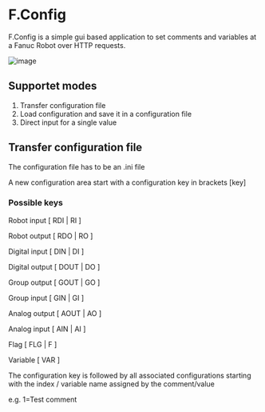 # F.Config


F.Config is a simple gui based application to set comments and variables at a Fanuc Robot over HTTP requests.

![image](https://github.com/SyxSmiley/F.Config/assets/101479924/d39835e1-7644-40f2-a1e4-8205c3ae16c0)


## Supportet modes

1. Transfer configuration file
2. Load configuration and save it in a configuration file
3. Direct input for a single value


## Transfer configuration file
The configuration file has to be an .ini file

A new configuration area start with a configuration key in brackets [key]

### Possible keys

Robot input [ RDI | RI ]  

Robot output [ RDO | RO ]

Digital input [ DIN | DI ]

Digital output [ DOUT | DO ] 

Group output [ GOUT | GO ] 

Group input  [ GIN | GI ] 

Analog output [ AOUT | AO ] 

Analog input  [ AIN | AI ] 

Flag [ FLG | F ]

Variable [ VAR ]

The configuration key is followed by all associated configurations starting with the index / variable name assigned by the comment/value

e.g. 1=Test comment

